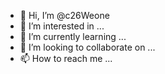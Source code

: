- 👋 Hi, I’m @c26Weone
- 👀 I’m interested in ...
- 🌱 I’m currently learning ...
- 💞️ I’m looking to collaborate on ...
- 📫 How to reach me ...

<!---
c26Weone/c26Weone is a ✨ special ✨ repository because its `README.md` (this file) appears on your GitHub profile.
You can click the Preview link to take a look at your changes.
--->
